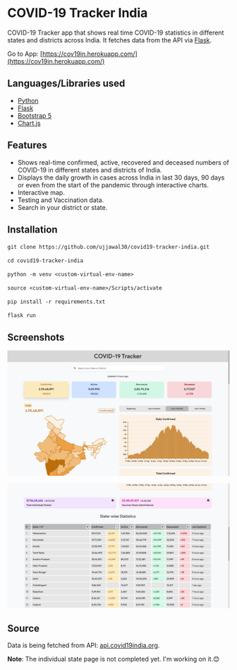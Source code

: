 # COVID-19 Tracker India

COVID-19 Tracker app that shows real time COVID-19 statistics in different states and districts across India. It fetches data from the API via [Flask](https://flask.palletsprojects.com/en/2.0.x/).

Go to App: [https://cov19in.herokuapp.com/](https://cov19in.herokuapp.com/)

## Languages/Libraries used

- [Python](http://python.org/)
- [Flask](https://flask.palletsprojects.com/en/2.0.x/)
- [Bootstrap 5](http://getbootstrap.com/)
- [Chart.js](https://www.chartjs.org/)

## Features

- Shows real-time confirmed, active, recovered and deceased numbers of COVID-19 in different states and districts of India.
- Displays the daily growth in cases across India in last 30 days, 90 days or even from the start of the pandemic through interactive charts.
- Interactive map.
- Testing and Vaccination data.
- Search in your district or state.

## Installation

`git clone https://github.com/ujjawal30/covid19-tracker-india.git`

`cd covid19-tracker-india`

`python -m venv <custom-virtual-env-name>`

`source <custom-virtual-env-name>/Scripts/activate`

`pip install -r requirements.txt`

`flask run`

## Screenshots

![Homepage 1](https://github.com/ujjawal30/covid19-tracker-india/blob/main/screenshots/indexpage1.png)

![Homepage 2](https://github.com/ujjawal30/covid19-tracker-india/blob/main/screenshots/indexpage2.png)

## Source

Data is being fetched from API: [api.covid19india.org](https://api.covid19india.org).

**Note**: The individual state page is not completed yet. I'm working on it.😊
